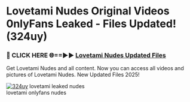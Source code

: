 # Lovetami Nudes Original Videos 0nlyFans Leaked - Files Updated! (324uy)

<h3>🔴 CLICK HERE 🌐==►► <a href="https://tinyurl.com/52m3yx9h" rel="nofollow">Lovetami Nudes Updated Files</a></h3>

Get Lovetami Nudes and all content. Now you can access all videos and pictures of Lovetami Nudes. New Updated Files 2025!

[![324uy](https://i.imgur.com/TnHtlc8.gif)](https://tinyurl.com/52m3yx9h)
lovetami leaked nudes<br>
lovetami onlyfans nudes